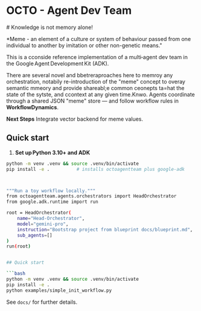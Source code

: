# OCTO - Agent Dev Team

# Knowledge is not memory alone! 

*Meme - an element of a culture or system of behaviour passed from one individual to another by imitation or other non-genetic means."

This is a cconside reference implementation of a multi‑agent dev team in the Google Agent Development Kit (ADK).  

There are several novel and bbetreraproaches here to memroy any orchestration, notabily re-introduction of the "meme" concept to overay semantic mmeory and provide shareabl;e common ceonepts ta=hat the state of the sytste, and ccontext at any given time.Knwo. Agents coordinate through a shared JSON "meme" store — and follow workflow rules in **WorkflowDynamics**.

**Next Steps**
Integrate vector backend for meme values.

## Quick start

1. **Set up Python 3.10+ and ADK**

```bash
python -m venv .venv && source .venv/bin/activate
pip install -e .          # installs octoagentteam plus google‑adk



"""Run a toy workflow locally."""
from octoagentteam.agents.orchestrators import HeadOrchestrator
from google.adk.runtime import run

root = HeadOrchestrator(
    name="Head-Orchestrator",
    model="gemini-pro",
    instruction="Bootstrap project from blueprint docs/blueprint.md",
    sub_agents=[]
)
run(root)


## Quick start

```bash
python -m venv .venv && source .venv/bin/activate
pip install -e .
python examples/simple_init_workflow.py
```

See `docs/` for further details.
